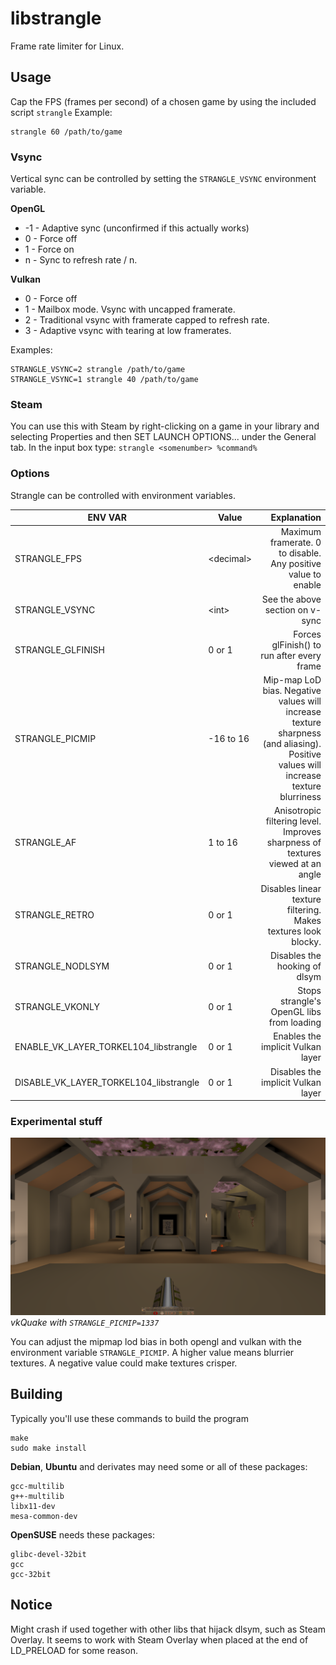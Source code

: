 # libstrangle
Frame rate limiter for Linux.
## Usage
Cap the FPS (frames per second) of a chosen game by using the included script `strangle`
Example:
```
strangle 60 /path/to/game
```
### Vsync
Vertical sync can be controlled by setting the `STRANGLE_VSYNC` environment variable.

**OpenGL**
* -1 - Adaptive sync (unconfirmed if this actually works)
* 0 - Force off
* 1 - Force on
* n - Sync to refresh rate / n.

**Vulkan**
* 0 - Force off
* 1 - Mailbox mode. Vsync with uncapped framerate.
* 2 - Traditional vsync with framerate capped to refresh rate.
* 3 - Adaptive vsync with tearing at low framerates.

Examples:
```
STRANGLE_VSYNC=2 strangle /path/to/game
STRANGLE_VSYNC=1 strangle 40 /path/to/game
```
### Steam
You can use this with Steam by right-clicking on a game in your library and selecting Properties and then SET LAUNCH OPTIONS... under the General tab. In the input box type:
`strangle <somenumber> %command%`
### Options
Strangle can be controlled with environment variables.

| ENV VAR                               | Value | Explanation |
| ---                                   | ---   | ---:        |
| STRANGLE_FPS                          | &lt;decimal&gt; | Maximum framerate. 0 to disable. Any positive value to enable |
| STRANGLE_VSYNC                        | &lt;int&gt;  | See the above section on v-sync |
| STRANGLE_GLFINISH                     | 0 or 1 | Forces glFinish() to run after every frame |
| STRANGLE_PICMIP                       | -16 to 16 | Mip-map LoD bias. Negative values will increase texture sharpness (and aliasing). Positive values will increase texture blurriness |
| STRANGLE_AF                           | 1 to 16 | Anisotropic filtering level. Improves sharpness of textures viewed at an angle |
| STRANGLE_RETRO                        | 0 or 1 | Disables linear texture filtering. Makes textures look blocky. |
| STRANGLE_NODLSYM                      | 0 or 1 | Disables the hooking of dlsym |
| STRANGLE_VKONLY                       | 0 or 1 | Stops strangle's OpenGL libs from loading |
| ENABLE_VK_LAYER_TORKEL104_libstrangle | 0 or 1 | Enables the implicit Vulkan layer |
| DISABLE_VK_LAYER_TORKEL104_libstrangle | 0 or 1 | Disables the implicit Vulkan layer |
### Experimental stuff
![Mip map lod bias example](screenshots/picmip_quake.png)*vkQuake with `STRANGLE_PICMIP=1337`*

You can adjust the mipmap lod bias in both opengl and vulkan with the environment variable `STRANGLE_PICMIP`. A higher value means blurrier textures. A negative value could make textures crisper.
## Building
Typically you'll use these commands to build the program
```
make
sudo make install
```

**Debian**, **Ubuntu** and derivates may need some or all of these packages:
```
gcc-multilib
g++-multilib
libx11-dev
mesa-common-dev
```

**OpenSUSE** needs these packages:
```
glibc-devel-32bit
gcc
gcc-32bit
```
## Notice
Might crash if used together with other libs that hijack dlsym, such as Steam Overlay. It seems to work with Steam Overlay when placed at the end of LD_PRELOAD for some reason.
